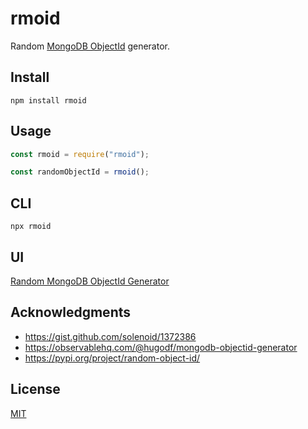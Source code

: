 # rmoid

Random [MongoDB ObjectId](https://docs.mongodb.com/manual/reference/method/ObjectId/) generator.

## Install

```
npm install rmoid
```

## Usage

```js
const rmoid = require("rmoid");

const randomObjectId = rmoid();
```

## CLI

```
npx rmoid
```

## UI

[Random MongoDB ObjectId Generator](https://www.mauriciorobayo.com/random-mongodb-objectid-generator/)

## Acknowledgments

- https://gist.github.com/solenoid/1372386
- https://observablehq.com/@hugodf/mongodb-objectid-generator
- https://pypi.org/project/random-object-id/

## License

[MIT](LICENSE)
